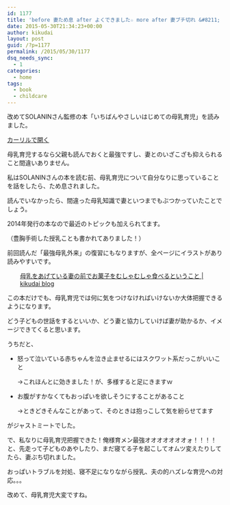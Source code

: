 ```yaml
---
id: 1177
title: 'before 妻ため息 after よくできました☆ more after 妻ブチ切れ &#8211; 母乳育児'
date: 2015-05-30T21:34:23+00:00
author: kikudai
layout: post
guid: /?p=1177
permalink: /2015/05/30/1177
dsq_needs_sync:
  - 1
categories:
  - home
tags:
  - book
  - childcare
---
```

改めてSOLANINさん監修の本「いちばんやさしいはじめての母乳育児」を読みました。

<a class="calil-widget" href="http://calil.jp/book/4415317286" data-widget-isbn="4415317286" data-widget-appkey="58f03cb403271b112a914da4ea971431" data-widget-width="100%" data-widget-associateid="kikudai-22" data-widget-image="true" data-widget-title="いちばんやさしいはじめての母乳育児 (はじめてBOOKS petit)" data-widget-author="SOLANIN">カーリルで開く</a>

母乳育児するなら父親も読んでおくと最強ですし、妻とのいざこざも抑えられること間違いありません。
  
<!--more-->

私はSOLANINさんの本を読む前、母乳育児について自分なりに思っていることを話をしたら、ため息されました。
  
読んでいなかったら、間違った母乳知識で妻といつまでもぶつかっていたことでしょう。

2014年発行の本なので最近のトピックも加えられてます。
  
（豊胸手術した授乳ことも書かれてありました！）

前回読んだ「最強母乳外来」の復習にもなりますが、全ページにイラストがあり読みやすいです。

<p style="padding-left: 30px;">
  <a href="/2015/05/22/1135" target="_blank">母乳をあげている妻の前でお菓子をむしゃむしゃ食べるということ | kikudai blog</a>
</p>

この本だけでも、母乳育児では何に気をつけなければいけないか大体把握できるようになります。

どう子どもの世話をするといいか、どう妻と協力していけば妻が助かるか、イメージできてくると思います。

うちだと、

  * 怒って泣いている赤ちゃんを泣き止ませるにはスクワット系だっこがいいこと
  
    →これほんとに効きました！が、多様すると足にきますｗ
  * お腹がすかなくてもおっぱいを欲しそうにすることがあること
  
    →ときどきそんなことがあって、そのときは抱っこして気を紛らせてます

がジャストミートでした。

で、私なりに母乳育児把握できた！俺様育メン最強オオオオオオオォ！！！！と、先走って子どものあやしたり、まだ寝てる子を起こしてオムツ変えたりしてたら、妻ぶち切れました。

おっぱいトラブルを対処、寝不足になりながら授乳、夫の的ハズレな育児への対応。。。

改めて、母乳育児大変ですね。